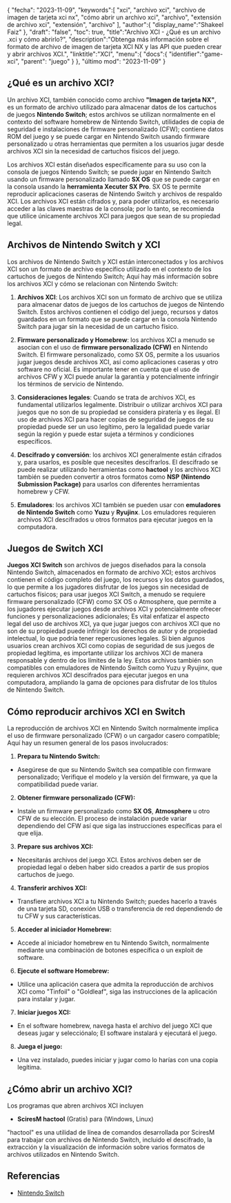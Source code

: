{
"fecha": "2023-11-09",
   "keywords":[
"xci",
"archivo xci",
"archivo de imagen de tarjeta xci nx",
"cómo abrir un archivo xci",
"archivo",
"extensión de archivo xci",
"extensión",
"archivo"
],
   "author":{
"display_name":"Shakeel Faiz"
},
"draft": "false",
"toc": true,
"title":"Archivo XCI - ¿Qué es un archivo .xci y cómo abrirlo?",
   "description":"Obtenga más información sobre el formato de archivo de imagen de tarjeta XCI NX y las API que pueden crear y abrir archivos XCI.",
"linktitle":"XCI",
   "menu":{
      "docs":{
         "identifier":"game-xci",
"parent": "juego"
}
},
"último mod": "2023-11-09"
}

## ¿Qué es un archivo XCI?

Un archivo XCI, también conocido como archivo **"Imagen de tarjeta NX"**, es un formato de archivo utilizado para almacenar datos de los cartuchos de juegos **Nintendo Switch**; estos archivos se utilizan normalmente en el contexto del software homebrew de Nintendo Switch, utilidades de copia de seguridad e instalaciones de firmware personalizado (CFW); contiene datos ROM del juego y se puede cargar en Nintendo Switch usando firmware personalizado u otras herramientas que permiten a los usuarios jugar desde archivos XCI sin la necesidad de cartuchos físicos del juego.

Los archivos XCI están diseñados específicamente para su uso con la consola de juegos Nintendo Switch; se puede jugar en Nintendo Switch usando un firmware personalizado llamado **SX OS** que se puede cargar en la consola usando la **herramienta Xecuter SX Pro**. SX OS te permite reproducir aplicaciones caseras de Nintendo Switch y archivos de respaldo XCI. Los archivos XCI están cifrados y, para poder utilizarlos, es necesario acceder a las claves maestras de la consola; por lo tanto, se recomienda que utilice únicamente archivos XCI para juegos que sean de su propiedad legal.

## Archivos de Nintendo Switch y XCI

Los archivos de Nintendo Switch y XCI están interconectados y los archivos XCI son un formato de archivo específico utilizado en el contexto de los cartuchos de juegos de Nintendo Switch; Aquí hay más información sobre los archivos XCI y cómo se relacionan con Nintendo Switch:

1. **Archivos XCI**: Los archivos XCI son un formato de archivo que se utiliza para almacenar datos de juegos de los cartuchos de juegos de Nintendo Switch. Estos archivos contienen el código del juego, recursos y datos guardados en un formato que se puede cargar en la consola Nintendo Switch para jugar sin la necesidad de un cartucho físico.
    












2. **Firmware personalizado y Homebrew**: los archivos XCI a menudo se asocian con el uso de **firmware personalizado (CFW)** en Nintendo Switch. El firmware personalizado, como SX OS, permite a los usuarios jugar juegos desde archivos XCI, así como aplicaciones caseras y otro software no oficial. Es importante tener en cuenta que el uso de archivos CFW y XCI puede anular la garantía y potencialmente infringir los términos de servicio de Nintendo.
    












3. **Consideraciones legales**: Cuando se trata de archivos XCI, es fundamental utilizarlos legalmente. Distribuir o utilizar archivos XCI para juegos que no son de su propiedad se considera piratería y es ilegal. El uso de archivos XCI para hacer copias de seguridad de juegos de su propiedad puede ser un uso legítimo, pero la legalidad puede variar según la región y puede estar sujeta a términos y condiciones específicos.
    












4. **Descifrado y conversión**: los archivos XCI generalmente están cifrados y, para usarlos, es posible que necesites descifrarlos. El descifrado se puede realizar utilizando herramientas como **hactool** y los archivos XCI también se pueden convertir a otros formatos como **NSP (Nintendo Submission Package)** para usarlos con diferentes herramientas homebrew y CFW.
    












5. **Emuladores**: los archivos XCI también se pueden usar con **emuladores de Nintendo Switch** como **Yuzu** y **Ryujinx**. Los emuladores requieren archivos XCI descifrados u otros formatos para ejecutar juegos en la computadora.

## Juegos de Switch XCI

**Juegos XCI Switch** son archivos de juegos diseñados para la consola Nintendo Switch, almacenados en formato de archivo XCI; estos archivos contienen el código completo del juego, los recursos y los datos guardados, lo que permite a los jugadores disfrutar de los juegos sin necesidad de cartuchos físicos; para usar juegos XCI Switch, a menudo se requiere firmware personalizado (CFW) como SX OS o Atmosphere, que permite a los jugadores ejecutar juegos desde archivos XCI y potencialmente ofrecer funciones y personalizaciones adicionales; Es vital enfatizar el aspecto legal del uso de archivos XCI, ya que jugar juegos con archivos XCI que no son de su propiedad puede infringir los derechos de autor y de propiedad intelectual, lo que podría tener repercusiones legales. Si bien algunos usuarios crean archivos XCI como copias de seguridad de sus juegos de propiedad legítima, es importante utilizar los archivos XCI de manera responsable y dentro de los límites de la ley. Estos archivos también son compatibles con emuladores de Nintendo Switch como Yuzu y Ryujinx, que requieren archivos XCI descifrados para ejecutar juegos en una computadora, ampliando la gama de opciones para disfrutar de los títulos de Nintendo Switch.

## Cómo reproducir archivos XCI en Switch

La reproducción de archivos XCI en Nintendo Switch normalmente implica el uso de firmware personalizado (CFW) o un cargador casero compatible; Aquí hay un resumen general de los pasos involucrados:

1. **Prepara tu Nintendo Switch:**
    












- Asegúrese de que su Nintendo Switch sea compatible con firmware personalizado; Verifique el modelo y la versión del firmware, ya que la compatibilidad puede variar.
2. **Obtener firmware personalizado (CFW):**
    












- Instale un firmware personalizado como **SX OS**, **Atmosphere** u otro CFW de su elección. El proceso de instalación puede variar dependiendo del CFW así que siga las instrucciones específicas para el que elija.
3. **Prepare sus archivos XCI:**
    












- Necesitarás archivos del juego XCI. Estos archivos deben ser de propiedad legal o deben haber sido creados a partir de sus propios cartuchos de juego.
4. **Transferir archivos XCI:**
    












- Transfiere archivos XCI a tu Nintendo Switch; puedes hacerlo a través de una tarjeta SD, conexión USB o transferencia de red dependiendo de tu CFW y sus características.
5. **Acceder al iniciador Homebrew:**
    












- Accede al iniciador homebrew en tu Nintendo Switch, normalmente mediante una combinación de botones específica o un exploit de software.
6. **Ejecute el software Homebrew:**
    












- Utilice una aplicación casera que admita la reproducción de archivos XCI como "Tinfoil" o "Goldleaf", siga las instrucciones de la aplicación para instalar y jugar.
7. **Iniciar juegos XCI:**
    












- En el software homebrew, navega hasta el archivo del juego XCI que deseas jugar y selecciónalo; El software instalará y ejecutará el juego.
8. **Juega el juego:**
    












- Una vez instalado, puedes iniciar y jugar como lo harías con una copia legítima.

## ¿Cómo abrir un archivo XCI?

Los programas que abren archivos XCI incluyen

- **SciresM hactool** (Gratis) para (Windows, Linux)

"hactool" es una utilidad de línea de comandos desarrollada por SciresM para trabajar con archivos de Nintendo Switch, incluido el descifrado, la extracción y la visualización de información sobre varios formatos de archivos utilizados en Nintendo Switch.

## Referencias
* [Nintendo Switch](https://en.wikipedia.org/wiki/Nintendo_Switch)
